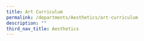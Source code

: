 ```yaml
---
title: Art Curriculum
permalink: /departments/Aesthetics/art-curriculum
description: ""
third_nav_title: Aesthetics
---
```

